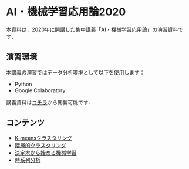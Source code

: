 # AI・機械学習応用論2020
本資料は，2020年に開講した集中講義「AI・機械学習応用論」の演習資料です．

## 演習環境
本講義の演習ではデータ分析環境として以下を使用します：
* Python
* Google Colaboratory

講義資料は[コチラ](https://b.hontolab.org/2HAsn80)から閲覧可能です．


## コンテンツ

* [K-meansクラスタリング]()<!---(https://colab.research.google.com/github/trycycle/data-analysis-lecture-2020/blob/master/notebook/k-means.ipynb?hl=ja)-->
* [階層的クラスタリング]()<!--(https://colab.research.google.com/github/trycycle/data-analysis-lecture-2020/blob/master/notebook/hierarchical-clustering.ipynb?hl=ja)-->
* [決定木から始める機械学習]()<!--(https://colab.research.google.com/github/trycycle/data-analysis-lecture-2020/blob/master/notebook/introduction-to-ml.ipynb?hl=ja)-->
* [時系列分析]()<!--(https://colab.research.google.com/github/trycycle/data-analysis-lecture-2020/blob/master/notebook/time-series-analysis.ipynb?hl=ja)-->
